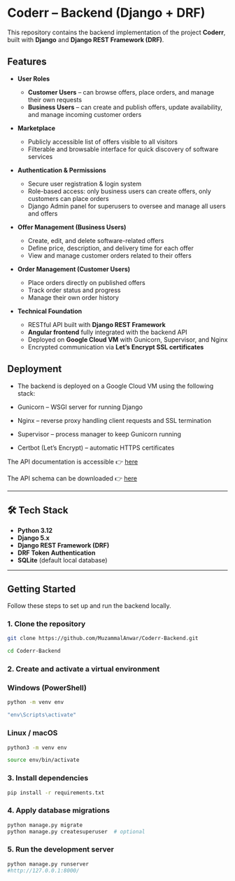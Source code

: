 # Coderr – Backend (Django + DRF)

This repository contains the backend implementation of the project **Coderr**, built with **Django** and **Django REST Framework (DRF)**.

## Features

- **User Roles**
  - **Customer Users** – can browse offers, place orders, and manage their own requests  
  - **Business Users** – can create and publish offers, update availability, and manage incoming customer orders  

- **Marketplace**
  - Publicly accessible list of offers visible to all visitors  
  - Filterable and browsable interface for quick discovery of software services  

- **Authentication & Permissions**
  - Secure user registration & login system  
  - Role-based access: only business users can create offers, only customers can place orders  
  - Django Admin panel for superusers to oversee and manage all users and offers  

- **Offer Management (Business Users)**
  - Create, edit, and delete software-related offers  
  - Define price, description, and delivery time for each offer  
  - View and manage customer orders related to their offers  

- **Order Management (Customer Users)**
  - Place orders directly on published offers  
  - Track order status and progress  
  - Manage their own order history  

- **Technical Foundation**
  - RESTful API built with **Django REST Framework**  
  - **Angular frontend** fully integrated with the backend API  
  - Deployed on **Google Cloud VM** with Gunicorn, Supervisor, and Nginx  
  - Encrypted communication via **Let’s Encrypt SSL certificates**  

## Deployment

- The backend is deployed on a Google Cloud VM using the following stack:

- Gunicorn – WSGI server for running Django

- Nginx – reverse proxy handling client requests and SSL termination

- Supervisor – process manager to keep Gunicorn running

- Certbot (Let’s Encrypt) – automatic HTTPS certificates

The API documentation is accessible
👉 [here](https://coderr-api.muzammal-anwar.at/api/docs/)

The API schema can be downloaded
👉 [here](https://coderr-api.muzammal-anwar.at/api/schema/)

---

## 🛠️ Tech Stack
- **Python 3.12**
- **Django 5.x**
- **Django REST Framework (DRF)**
- **DRF Token Authentication**
- **SQLite** (default local database)

---

## Getting Started

Follow these steps to set up and run the backend locally.

### 1. Clone the repository
```bash
git clone https://github.com/MuzammalAnwar/Coderr-Backend.git
```
```bash
cd Coderr-Backend
```
### 2. Create and activate a virtual environment
### Windows (PowerShell)
```bash
python -m venv env
```
```bash
"env\Scripts\activate"
```
### Linux / macOS
```bash
python3 -m venv env
```
```bash
source env/bin/activate
```
### 3. Install dependencies
```bash
pip install -r requirements.txt
```
### 4. Apply database migrations
```bash
python manage.py migrate
python manage.py createsuperuser  # optional
```
### 5. Run the development server
```bash
python manage.py runserver
#http://127.0.0.1:8000/
```
